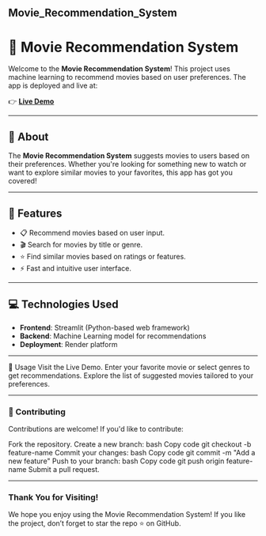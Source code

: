 ## Movie_Recommendation_System
# 🎥 Movie Recommendation System

Welcome to the **Movie Recommendation System**! This project uses machine learning to recommend movies based on user preferences. The app is deployed and live at:

👉 **[Live Demo](https://movie-recommendation-system-2mdh.onrender.com/)**


---

## 📝 About
The **Movie Recommendation System** suggests movies to users based on their preferences. Whether you're looking for something new to watch or want to explore similar movies to your favorites, this app has got you covered!

---

## 🌟 Features
- 📋 Recommend movies based on user input.
- 🎬 Search for movies by title or genre.
- ⭐ Find similar movies based on ratings or features.
- ⚡ Fast and intuitive user interface.

---

## 💻 Technologies Used
- **Frontend**: Streamlit (Python-based web framework)
- **Backend**: Machine Learning model for recommendations
- **Deployment**: Render platform

---

📘 Usage
Visit the Live Demo.
Enter your favorite movie or select genres to get recommendations.
Explore the list of suggested movies tailored to your preferences.

---
### 🤝 Contributing
Contributions are welcome! If you'd like to contribute:

Fork the repository.
Create a new branch:
bash
Copy code
git checkout -b feature-name
Commit your changes:
bash
Copy code
git commit -m "Add a new feature"
Push to your branch:
bash
Copy code
git push origin feature-name
Submit a pull request.

---
### Thank You for Visiting!
We hope you enjoy using the Movie Recommendation System! If you like the project, don’t forget to star the repo ⭐ on GitHub.
